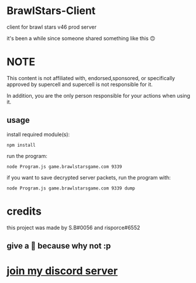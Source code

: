# BrawlStars-Client
client for brawl stars v46 prod server

it's been a while since someone shared something like this 🙃

# NOTE
This content is not affiliated with, endorsed,sponsored, or specifically approved by supercell and supercell is not responsible for it.

In addition, you are the only person responsible for your actions when using it.

## usage 
install required module(s):
```
npm install 
```
run the program:
```
node Program.js game.brawlstarsgame.com 9339
```
if you want to save decrypted server packets, run the program with:
```
node Program.js game.brawlstarsgame.com 9339 dump
```

# credits
this project was made by S.B#0056 and risporce#6552

## give a 🌟 because why not :p

# [join my discord server](https://discord.gg/b2ejYcJjqA)
